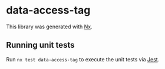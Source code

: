 # data-access-tag

This library was generated with [Nx](https://nx.dev).

## Running unit tests

Run `nx test data-access-tag` to execute the unit tests via [Jest](https://jestjs.io).
